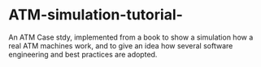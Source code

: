 # ATM-simulation-tutorial-

An ATM Case stdy, implemented from a book to show a simulation how a real ATM machines work, and to give an idea how several software engineering and best practices are adopted.
